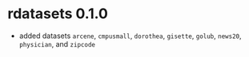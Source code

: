 # rdatasets 0.1.0

* added datasets `arcene`, `cmpusmall`, `dorothea`, `gisette`, `golub`,
  `news20`, `physician`, and `zipcode`
